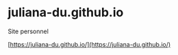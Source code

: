 # juliana-du.github.io
Site personnel

[https://juliana-du.github.io/](https://juliana-du.github.io/)
